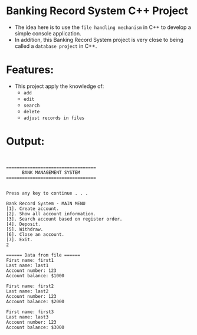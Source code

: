 # Banking Record System C++ Project

- The idea here is to use the `file handling mechanism` in C++ to develop a simple console application. 
- In addition, this Banking Record System project is very close to being called a `database project` in C++.

# Features:

- This project apply the knowledge of:
    - `add`
    - `edit`
    - `search`
    - `delete`
    - `adjust records in files`

# Output: 
```


==================================
      BANK MANAGEMENT SYSTEM
==================================


Press any key to continue . . .

Bank Record System - MAIN MENU
[1]. Create account.
[2]. Show all account information.
[3]. Search account based on register order.
[4]. Deposit.
[5]. Withdraw.
[6]. Close an account.
[7]. Exit.
2

====== Data from file ======
First name: first1
Last name: last1
Account number: 123
Account balance: $1000

First name: first2
Last name: last2
Account number: 123
Account balance: $2000

First name: first3
Last name: last3
Account number: 123
Account balance: $3000
```
